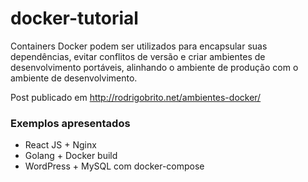 # docker-tutorial

Containers Docker podem ser utilizados para encapsular suas dependências, evitar conflitos de versão e criar ambientes de desenvolvimento portáveis, alinhando o ambiente de produção com o ambiente de desenvolvimento. 

Post publicado em http://rodrigobrito.net/ambientes-docker/

### Exemplos apresentados
- React JS + Nginx
- Golang + Docker build
- WordPress + MySQL com docker-compose
